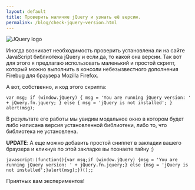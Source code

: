 ```yaml
---
layout: default
title: Проверить наличие jQuery и узнать её версию.
permalink: /blog/check-jquery-version.html
---
```

![JQuery logo](http://brand.jquery.org/resources/jquery-mark-dark.gif)

Иногда возникает необходимость проверить установлена ли на сайте JavaScript библиотека jQuery и если да, то какой она версии. Так вот для этого я предлагаю использовать маленький и простой скрипт, который можно выполнить в консоли небезызвестного дополнения Firebug для браузера Mozilla Firefox.

<!--more-->

А вот, собственно, и код этого скрипта:

`var msg;
if (window.jQuery) {
    msg = 'You are running jQuery version: ' + jQuery.fn.jquery;
} else {
    msg = 'jQuery is not installed';
}
alert(msg);`

В результате его работы мы увидим модальное окно в котором будет либо написана версия установленной библиотеки, либо то, что библиотека не установлена.

**UPDATE**: А еще можно добавить простой сниппет в закладки вашего браузера и кликнув по этой закладке вы познаете тайну ;)

`javascript:(function(){var msg;if (window.jQuery) {msg = 'You are running jQuery version: ' + jQuery.fn.jquery;} else {msg = 'jQuery is not installed';}alert(msg);})();;`

Приятных вам экспериментов!
